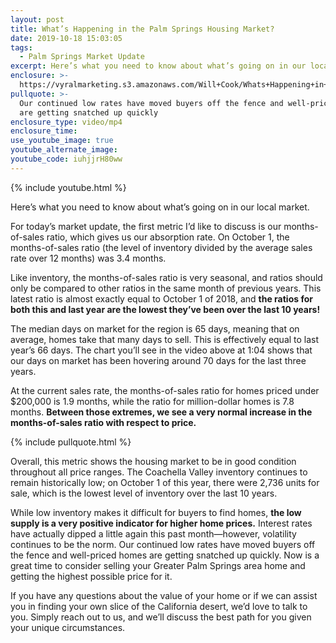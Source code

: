 ```yaml
---
layout: post
title: What’s Happening in the Palm Springs Housing Market?
date: 2019-10-18 15:03:05
tags:
  - Palm Springs Market Update
excerpt: Here’s what you need to know about what’s going on in our local market.
enclosure: >-
  https://vyralmarketing.s3.amazonaws.com/Will+Cook/Whats+Happening+in+the+Palm+Springs+Housing+Market_.mp4
pullquote: >-
  Our continued low rates have moved buyers off the fence and well-priced homes
  are getting snatched up quickly
enclosure_type: video/mp4
enclosure_time:
use_youtube_image: true
youtube_alternate_image:
youtube_code: iuhjjrH80ww
---
```


{% include youtube.html %}

Here’s what you need to know about what’s going on in our local market.

For today’s market update, the first metric I’d like to discuss is our months-of-sales ratio, which gives us our absorption rate. On October 1, the months-of-sales ratio (the level of inventory divided by the average sales rate over 12 months) was 3.4 months.

Like inventory, the months-of-sales ratio is very seasonal, and ratios should only be compared to other ratios in the same month of previous years. This latest ratio is almost exactly equal to October 1 of 2018, and **the ratios for both this and last year are the lowest they’ve been over the last 10 years\!**

The median days on market for the region is 65 days, meaning that on average, homes take that many days to sell. This is effectively equal to last year’s 66 days. The chart you’ll see in the video above at 1:04 shows that our days on market has been hovering around 70 days for the last three years.

At the current sales rate, the months-of-sales ratio for homes priced under $200,000 is 1.9 months, while the ratio for million-dollar homes is 7.8 months. **Between those extremes, we see a very normal increase in the months-of-sales ratio with respect to price.**

{% include pullquote.html %}

Overall, this metric shows the housing market to be in good condition throughout all price ranges. The Coachella Valley inventory continues to remain historically low; on October 1 of this year, there were 2,736 units for sale, which is the lowest level of inventory over the last 10 years.

While low inventory makes it difficult for buyers to find homes, **the low supply is a very positive indicator for higher home prices.** Interest rates have actually dipped a little again this past month—however, volatility continues to be the norm. Our continued low rates have moved buyers off the fence and well-priced homes are getting snatched up quickly. Now is a great time to consider selling your Greater Palm Springs area home and getting the highest possible price for it.

If you have any questions about the value of your home or if we can assist you in finding your own slice of the California desert, we’d love to talk to you. Simply reach out to us, and we’ll discuss the best path for you given your unique circumstances.